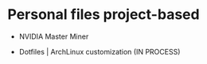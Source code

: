 # Personal files project-based

- NVIDIA Master Miner

- Dotfiles | ArchLinux customization (IN PROCESS)
